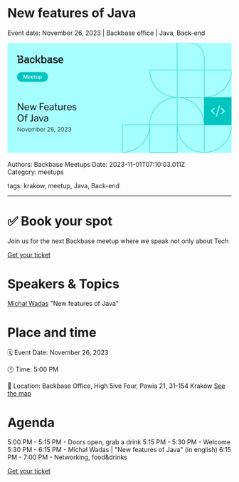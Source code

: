 # New features of Java

Event date: November 26, 2023 | Backbase office | Java, Back-end

![](assets/placeholder.webp)

Authors: Backbase Meetups
Date: 2023-11-01T07:10:03.011Z  
Category: meetups

tags: krakow, meetup, Java, Back-end
 
--- 

# ✅ Book your spot

Join us for the next Backbase meetup where we speak not only about Tech

[Get your ticket](https://www.meetup.com/backbase-meetups/)

# Speakers & Topics

[Michał Wadas](https://www.linkedin.com/in/micha%C5%82-wadas-285b68171/)
"New features of Java"


# Place and time

🗓️ Event Date: November 26, 2023

🕑 Time: 5:00  PM

📍 Location: Backbase Office, High 5ive Four, Pawia 21, 31-154 Kraków
[See the map](https://maps.app.goo.gl/UWpwQ9zNaJBxPLEV9)

# Agenda

5:00 PM - 5:15 PM - Doors open, grab a drink
5:15 PM - 5:30 PM - Welcome
5:30 PM - 6:15 PM - Michał Wadas | "New features of Java" (in english)
6:15 PM - 7:00 PM - Networking, food&drinks

[Get your ticket](https://www.meetup.com/backbase-meetups/)
